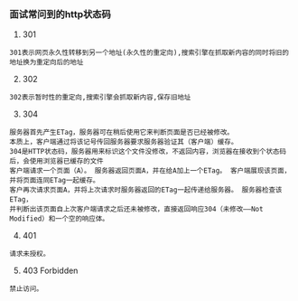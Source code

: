 ### 面试常问到的http状态码

1. 301
```
301表示网页永久性转移到另一个地址(永久性的重定向),搜索引擎在抓取新内容的同时将旧的地址换为重定向后的地址
```

2. 302
```
302表示暂时性的重定向,搜索引擎会抓取新内容,保存旧地址
```

3. 304
```
服务器首先产生ETag，服务器可在稍后使用它来判断页面是否已经被修改。
本质上，客户端通过将该记号传回服务器要求服务器验证其（客户端）缓存。
304是HTTP状态码，服务器用来标识这个文件没修改，不返回内容，浏览器在接收到个状态码后，会使用浏览器已缓存的文件
客户端请求一个页面（A）。 服务器返回页面A，并在给A加上一个ETag。 客户端展现该页面，并将页面连同ETag一起缓存。 
客户再次请求页面A，并将上次请求时服务器返回的ETag一起传递给服务器。 服务器检查该ETag，
并判断出该页面自上次客户端请求之后还未被修改，直接返回响应304（未修改——Not Modified）和一个空的响应体。
```

4. 401 
```
请求未授权。
```

5. 403 Forbidden 
```
禁止访问。
```